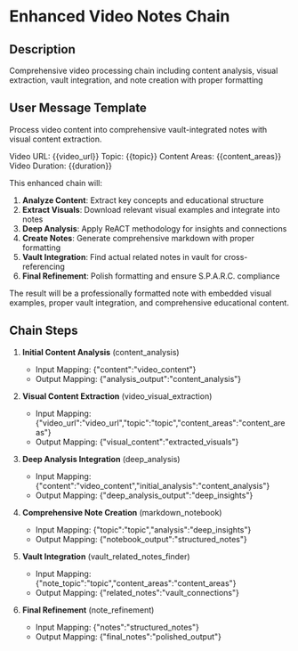 # Enhanced Video Notes Chain

## Description
Comprehensive video processing chain including content analysis, visual extraction, vault integration, and note creation with proper formatting

## User Message Template
Process video content into comprehensive vault-integrated notes with visual content extraction.

Video URL: {{video_url}}
Topic: {{topic}}
Content Areas: {{content_areas}}
Video Duration: {{duration}}

This enhanced chain will:
1. **Analyze Content**: Extract key concepts and educational structure
2. **Extract Visuals**: Download relevant visual examples and integrate into notes
3. **Deep Analysis**: Apply ReACT methodology for insights and connections
4. **Create Notes**: Generate comprehensive markdown with proper formatting
5. **Vault Integration**: Find actual related notes in vault for cross-referencing
6. **Final Refinement**: Polish formatting and ensure S.P.A.R.C. compliance

The result will be a professionally formatted note with embedded visual examples, proper vault integration, and comprehensive educational content.

## Chain Steps

1. **Initial Content Analysis** (content_analysis)
   - Input Mapping: {"content":"video_content"}
   - Output Mapping: {"analysis_output":"content_analysis"}

2. **Visual Content Extraction** (video_visual_extraction)
   - Input Mapping: {"video_url":"video_url","topic":"topic","content_areas":"content_areas"}
   - Output Mapping: {"visual_content":"extracted_visuals"}

3. **Deep Analysis Integration** (deep_analysis)
   - Input Mapping: {"content":"video_content","initial_analysis":"content_analysis"}
   - Output Mapping: {"deep_analysis_output":"deep_insights"}

4. **Comprehensive Note Creation** (markdown_notebook)
   - Input Mapping: {"topic":"topic","analysis":"deep_insights"}
   - Output Mapping: {"notebook_output":"structured_notes"}

5. **Vault Integration** (vault_related_notes_finder)
   - Input Mapping: {"note_topic":"topic","content_areas":"content_areas"}
   - Output Mapping: {"related_notes":"vault_connections"}

6. **Final Refinement** (note_refinement)
   - Input Mapping: {"notes":"structured_notes"}
   - Output Mapping: {"final_notes":"polished_output"}


